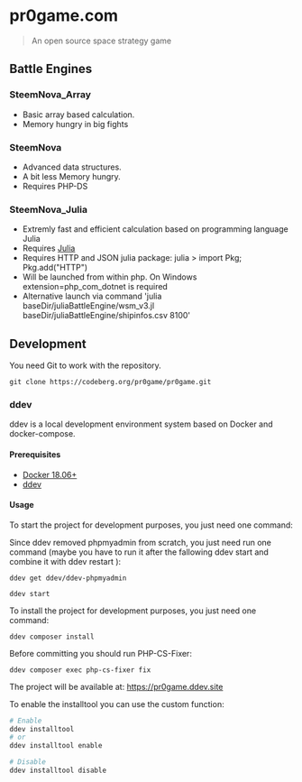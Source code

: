 # pr0game.com
> An open source space strategy game

## Battle Engines

### SteemNova_Array

* Basic array based calculation.
* Memory hungry in big fights

### SteemNova

* Advanced data structures. 
* A bit less Memory hungry.
* Requires PHP-DS

### SteemNova_Julia

* Extremly fast and efficient calculation based on programming language Julia
* Requires [Julia](https://julialang.org/) 
* Requires HTTP and JSON julia package: julia > import Pkg; Pkg.add("HTTP")
* Will be launched from within php. On Windows extension=php_com_dotnet is required
* Alternative launch via command 'julia baseDir/juliaBattleEngine/wsm_v3.jl baseDir/juliaBattleEngine/shipinfos.csv 8100'

## Development

You need Git to work with the repository.

```
git clone https://codeberg.org/pr0game/pr0game.git
```

### ddev

ddev is a local development environment system based on Docker and docker-compose.

#### Prerequisites

* [Docker 18.06+](https://www.docker.com/products/docker-desktop)
* [ddev](https://ddev.readthedocs.io/en/stable/#installation)

#### Usage

To start the project for development purposes, you just need one command:

Since ddev removed phpmyadmin from scratch, you just need run one command (maybe you have to run it after the fallowing ddev start and combine it with ddev restart ):

```
ddev get ddev/ddev-phpmyadmin
```

```
ddev start
```

To install the project for development purposes, you just need one command:

```
ddev composer install
```

Before committing you should run PHP-CS-Fixer:
```
ddev composer exec php-cs-fixer fix
```

The project will be available at: https://pr0game.ddev.site

To enable the installtool you can use the custom function:

```sh
# Enable
ddev installtool
# or
ddev installtool enable

# Disable
ddev installtool disable
```
